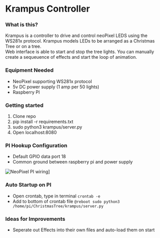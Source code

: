 # Krampus Controller

### What is this?

Krampus is a controller to drive and control neoPixel LEDS using the WS281x protocol.  Krampus models LEDs to be arranged as a Christmas Tree or on a tree.  
Web interface is able to start and stop the tree lights.  You can manually create a sequeuence of effects and start the loop of animation.

### Equipment Needed
* NeoPixel supporting WS281x protocol
* 5v DC power supply (1 amp per 50 lights)
* Raspberry PI

### Getting started

1. Clone repo
2. pip install -r requirements.txt
3. sudo python3 krampus/server.py
4. Open localhost:8080

### PI Hookup Configuration
* Default GPIO data port 18
* Common ground between raspberry pi and power supply
 
![NeoPixel PI wiring](https://cdn-learn.adafruit.com/assets/assets/000/064/122/medium640/led_strips_raspi_NeoPixel_Diode_bb.jpg?1540315941 "NeoPixel Hookup")]

### Auto Startup on PI
* Open crontab, type in terminal
``
 crontab -e
``
* Add to bottom of crontab file
``
 @reboot sudo python3 /home/pi/ChristmasTree/krampus/server.py
``

### Ideas for Improvements
* Seperate out Effects into their own files and auto-load them on start
